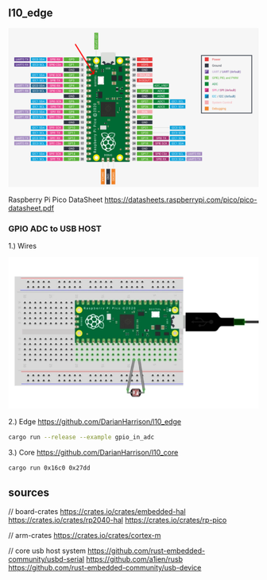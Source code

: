 ## l10_edge

![Alt Text](./docs/pico-datasheet.png)

Raspberry Pi Pico DataSheet
https://datasheets.raspberrypi.com/pico/pico-datasheet.pdf


### GPIO ADC to USB HOST

1.) Wires

![Alt Text](./docs/photoresistor.png)


2.) Edge
https://github.com/DarianHarrison/l10_edge
```sh
cargo run --release --example gpio_in_adc
```

3.) Core
https://github.com/DarianHarrison/l10_core
```sh
cargo run 0x16c0 0x27dd
```

## sources

// board-crates
https://crates.io/crates/embedded-hal
https://crates.io/crates/rp2040-hal
https://crates.io/crates/rp-pico

// arm-crates
https://crates.io/crates/cortex-m

// core
usb host system
https://github.com/rust-embedded-community/usbd-serial
https://github.com/a1ien/rusb
https://github.com/rust-embedded-community/usb-device
